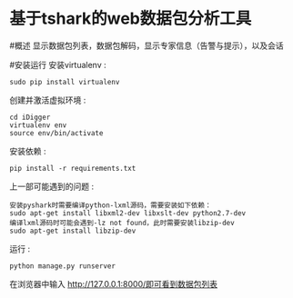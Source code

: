 基于tshark的web数据包分析工具
=========================

#概述
    显示数据包列表，数据包解码，显示专家信息（告警与提示），以及会话

#安装运行
安装virtualenv :

    sudo pip install virtualenv

创建并激活虚拟环境 :

    cd iDigger
    virtualenv env
    source env/bin/activate

安装依赖 :

    pip install -r requirements.txt

上一部可能遇到的问题 :

    安装pyshark时需要编译python-lxml源码，需要安装如下依赖：
    sudo apt-get install libxml2-dev libxslt-dev python2.7-dev
    编译lxml源码时可能会遇到-lz not found，此时需要安装libzip-dev
    sudo apt-get install libzip-dev
    
运行 :
    
    python manage.py runserver

在浏览器中输入 http://127.0.0.1:8000/即可看到数据包列表
